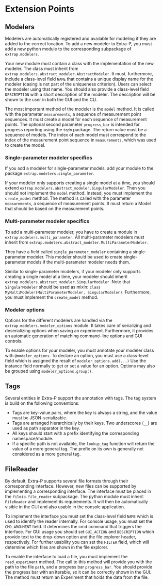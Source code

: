 Extension Points
================

Modelers
--------

Modelers are automatically registered and available for modeling if they are added to the correct location.
To add a new modeler to Extra-P,  you must add a new python module to the corresponding subpackage of `extrap.modelers`. 

Your new module must contain a class with the implementation of the new modeler. The class must inherit
from `extrap.modelers.abstract_modeler.AbstractModeler`. It must, furthermore, include a class-level field `NAME` that
contains a unique display name for the modeler (casing is not part of the uniqueness criterion). Users can select the
modeler using that name. You should also provide a class-level field `DESCRIPTION` with a short description of the
modeler. The description will be shown to the user in both the GUI and the CLI.

The most important method of the modeler is the `model` method. It is called with the parameter `measurements`, a
sequence of measurement point sequences. It must create a model for each sequence of measurement points. The optional
second parameter `progress_bar` is intended for progress reporting using the `tqdm` package. The return value must be a
sequence of models. The index of each model must correspond to the index of the measurement point sequence
in `measurements`, which was used to create the model.

### Single-parameter modeler specifics

If you add a modeler for single-parameter models, add your module to the package `extrap.modelers.single_parameter`.

If your modeler only supports creating a single model at a time, you should extend `extrap.modelers.abstract_modeler.SingularModeler`.
Then you should not implement the `model` method. Instead, you must implement the `create_model` method.
The method is called with the parameter `measurements`, a sequence of measurement points. 
It must return a Model that should be based on the measurement points.

### Multi-parameter modeler specifics

To add a multi-parameter modeler, you have to create a module in `extrap.modelers.multi_parameter`.
All multi-parameter modelers must inherit from `extrap.modelers.abstract_modeler.MultiParameterModeler`.

They have a field called `single_parameter_modeler` containing a single-parameter modeler. 
This modeler should be used to create single-parameter models if the multi-parameter modeler needs them. 

Similar to single-parameter modelers, if your modeler only supports creating a single model at a time, 
your modeler should inherit `extrap.modelers.abstract_modeler.SingularModeler`. 
Note that `SingularModeler` should be used as mixin: `class MyMultiModeler(MultiParameterModeler, SingularModeler)`.
Furthermore, you must implement the `create_model` method.

### Modeler options

Options for the different modelers are handled via the `extrap.modelers.modeler_options` module.
It takes care of serializing and deserializing options when saving an experiment.
Furthermore, it provides an automatic generation of matching command-line options and GUI controls.

To enable options for your modeler, you must annotate your modeler class with `@modeler_options`.
To declare an option, you must use a class-level field which is assigned the result of `modeler_options.add(...)`
Use the instance field normally to get or set a value for an option.
Options may also be grouped using `modeler_options.group()`.

Tags
----

Several entities in Extra-P support the annotation with tags. The tag system is build on the following conventions:

* Tags are key-value pairs, where the key is always a string, and the value must be JSON-serializable.
* Tags are arranged hierarchically by their keys. Two underscores (`__`) are used as path separator in the key. 
* All keys should start with a prefix identifying the corresponding namespace/module.
* If a specific path is not available, the `lookup_tag` function will return the value of a more general tag. 
  The prefix on its own is generally not considered as a more general tag.
  

FileReader
-----------
By default, Extra-P supports several file formats through their corresponding interface. 
However, new files can be supported by implementing a corresponding interface. The interface must be placed
in the `fileio.file_reader` subpackage. The python module must inherit `FileReader` and implement its requirements.
It will then be automatically visible in the GUI and also usable in the console application.

To implement the interface you must set the class-level field `NAME` which is used to identify 
the reader internally. For console usage, you must set the `CMD_ARGUMENT` field. It determines the cmd command
that triggers the interface. For GUI usage you should set `GUI_ACTION` and `DESCRIPTION` which provide 
text to the drop-down option and the file explorer header, respectively. For further usability you can set the
`FILTER` field, which will determine which files are shown in the file explorer.

To enable the interface to load a file, you must implement the `read_experiment` method. The call to 
this method will provide you with the path to the file `path`, and a progress bar `progress_bar`. You should provide the 
progress bar with an iterable, so it can be correctly shown in the GUI. The method must return an Experiment that holds 
the data from the file.